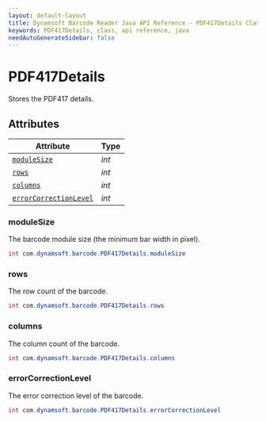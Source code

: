 ```yaml
---
layout: default-layout
title: Dynamsoft Barcode Reader Java API Reference - PDF417Details Class
keywords: PDF417Details, class, api reference, java
needAutoGenerateSidebar: false
---
```



# PDF417Details
Stores the PDF417 details.
  

## Attributes
  
| Attribute | Type |
|---------- | ---- |
| [`moduleSize`](#modulesize) | *int* |
| [`rows`](#rows) | *int* |
| [`columns`](#columns) | *int* |
| [`errorCorrectionLevel`](#errorcorrectionlevel) | *int* |


### moduleSize
The barcode module size (the minimum bar width in pixel).
```java
int com.dynamsoft.barcode.PDF417Details.moduleSize
```

### rows
The row count of the barcode.
```java
int com.dynamsoft.barcode.PDF417Details.rows
```

### columns
The column count of the barcode.
```java
int com.dynamsoft.barcode.PDF417Details.columns
```

### errorCorrectionLevel
The error correction level of the barcode.
```java
int com.dynamsoft.barcode.PDF417Details.errorCorrectionLevel
```
